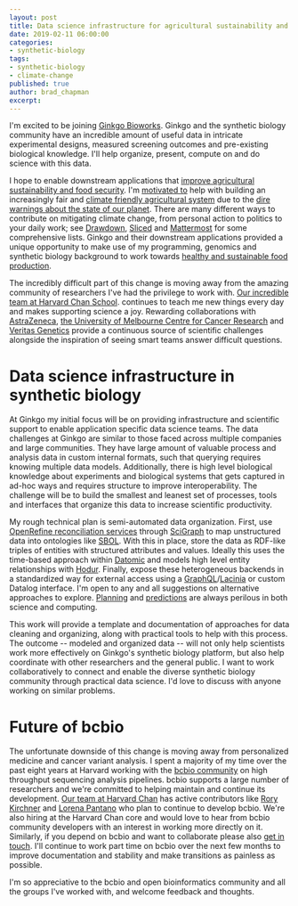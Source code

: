 ```yaml
---
layout: post
title: Data science infrastructure for agricultural sustainability and food security
date: 2019-02-11 06:00:00
categories:
- synthetic-biology
tags:
- synthetic-biology
- climate-change
published: true
author: brad_chapman
excerpt:
---
```


I'm excited to be joining [Ginkgo Bioworks](https://www.ginkgobioworks.com/).
Ginkgo and the synthetic biology community have an incredible amount of useful
data in intricate experimental designs, measured screening outcomes and
pre-existing biological knowledge. I'll help organize, present, compute on and
do science with this data.

I hope to enable downstream applications that [improve agricultural
sustainability and food security](https://joynbio.com/). I'm [motivated
to](https://twitter.com/eric_herring/status/1073982401364328450) help with
building an increasingly fair and [climate friendly agricultural
system](https://twitter.com/BuildSoil/status/1081664237997481989) due to the
[dire warnings about the state of our
planet](https://www.theguardian.com/environment/2018/oct/08/global-warming-must-not-exceed-15c-warns-landmark-un-report).
There are many different ways to contribute on mitigating climate change, from
personal action to politics to your daily work; see
[Drawdown](https://www.drawdown.org/), [Sliced](https://sliced.org/) and
[Mattermost](https://www.mattermore.io/) for some comprehensive lists. Ginkgo
and their downstream applications provided a unique opportunity to make use of
my programming, genomics and synthetic biology background to work towards
[healthy and sustainable food production](https://blog.cabi.org/2019/02/05/new-goal-post-agriculture-nutrition/).

The incredibly difficult part of this change is moving away from the amazing
community of researchers I've had the privilege to work with.
[Our incredible team at Harvard Chan School](http://bioinformatics.sph.harvard.edu/).
continues to teach me new things every day and makes supporting science a joy.
Rewarding collaborations with [AstraZeneca](https://www.astrazeneca.com/our-focus-areas/oncology.html),
[the University of Melbourne Centre for Cancer Research](https://research.unimelb.edu.au/centre-for-cancer-research/home) and
[Veritas Genetics](https://www.veritasgenetics.com/) provide a continuous
source of scientific challenges alongside the inspiration of seeing smart teams answer
difficult questions.

# Data science infrastructure in synthetic biology

At Ginkgo my initial focus will be on providing infrastructure and scientific
support to enable application specific data science teams. The data challenges at
Ginkgo are similar to those faced across multiple companies and large
communities. They have large amount of valuable process and analysis data in
custom internal formats, such that querying requires knowing multiple data
models. Additionally, there is high level biological knowledge about experiments
and biological systems that gets captured in ad-hoc ways and requires structure
to improve interoperability. The challenge will be to build the smallest and
leanest set of processes, tools and interfaces that organize this data to
increase scientific productivity.

My rough technical plan is semi-automated data organization. First, use
[OpenRefine reconciliation
services](https://github.com/OpenRefine/OpenRefine/wiki/Reconciliation-Service-API)
through [SciGraph](https://github.com/SciGraph/SciGraph#whats-included) to map
unstructured data into ontologies like [SBOL](http://sbolstandard.org/). With
this in place, store the data as RDF-like triples of entities with structured
attributes and values. Ideally this uses the time-based approach within
[Datomic](https://docs.datomic.com/cloud/whatis/data-model.html) and models
high level entity relationships with [Hodur](https://github.com/luchiniatwork/hodur-engine).
Finally, expose these heterogeneous backends in a standardized way for external
access using a
[GraphQL](https://graphql.org/)/[Lacinia](https://github.com/walmartlabs/lacinia)
or custom Datalog interface. I'm open to any and all suggestions on alternative
approaches to explore. [Planning](http://rgalen.com/agile-training-news/2017/10/15/agile-planning-getting-punched-every-day)
and [predictions](https://quoteinvestigator.com/2013/10/20/no-predict/) are
always perilous in both science and computing.

This work will provide a template and documentation of approaches for data cleaning
and organizing, along with practical tools to help with this process. The
outcome -- modeled and organized data -- will not only help scientists work more
effectively on Ginkgo's synthetic biology platform, but also help coordinate
with other researchers and the general public. I want to work collaboratively
to connect and enable the diverse synthetic biology community through practical
data science. I'd love to discuss with anyone working on similar problems.

# Future of bcbio

The unfortunate downside of this change is moving away from personalized
medicine and cancer variant analysis. I spent a majority of my time over the
past eight years at Harvard working with the [bcbio
community](https://bcbio-nextgen.readthedocs.io/en/latest/) on high throughput
sequencing analysis pipelines. bcbio supports a large number of researchers and
we're committed to helping maintain and continue its development. [Our team at
Harvard Chan](http://bioinformatics.sph.harvard.edu/) has active contributors
like [Rory Kirchner](https://twitter.com/RoryKirchner) and [Lorena
Pantano](https://github.com/lpantano) who plan to continue to develop bcbio.
We're also hiring at the Harvard Chan core and would love to hear from bcbio
community developers with an interest in working more directly on it. Similarly,
if you depend on bcbio and want to collaborate please also [get in
touch](https://github.com/chapmanb/). I'll continue to work part time on bcbio
over the next few months to improve documentation and stability and make
transitions as painless as possible.

I'm so appreciative to the bcbio and open bioinformatics community and all the
groups I've worked with, and welcome feedback and thoughts.
